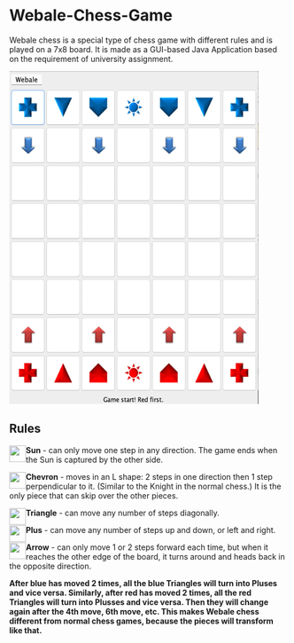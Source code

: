 # Webale-Chess-Game
Webale chess is a special type of chess game with different rules and is played on a 7x8 board. It is made as a GUI-based Java Application based on the requirement of university assignment.

<img src="https://github.com/awyewlim/Webale-Chess-Game/blob/master/Assets/Chessboard.png?raw=true" width="450" height="600">

## Rules
<img align="left" src="https://github.com/awyewlim/Webale-Chess-Game/blob/master/Assets/SunR.png?raw=true" width="30" height="30">**Sun** - can only move one step in any direction. The game ends when the Sun is captured by the other side.


<img align="left" src="https://github.com/awyewlim/Webale-Chess-Game/blob/master/Assets/ChevronR.png?raw=true" width="30" height="30">**Chevron** - moves in an L shape: 2 steps in one direction then 1 step perpendicular to it. (Similar to the Knight in the normal chess.) It is the only piece that can skip over the other pieces.


<img align="left" src="https://github.com/awyewlim/Webale-Chess-Game/blob/master/Assets/TriangleR.png?raw=true" width="30" height="30">**Triangle** - can move any number of steps diagonally.


<img align="left" src="https://github.com/awyewlim/Webale-Chess-Game/blob/master/Assets/PlusR.png?raw=true" width="30" height="30">**Plus** - can move any number of steps up and down, or left and right.


<img align="left" src="https://github.com/awyewlim/Webale-Chess-Game/blob/master/Assets/ArrowR.png?raw=true" width="30" height="30">**Arrow** - can only move 1 or 2 steps forward each time, but when it reaches the other edge of the board, it turns around and heads back in the opposite direction.


**After blue has moved 2 times, all the blue Triangles will turn into Pluses and vice versa. Similarly, after red has moved 2 times, all the red Triangles will turn into Plusses and vice versa. Then they will change again after the 4th move, 6th move, etc. This makes Webale chess different from normal chess games, because the pieces will transform like that.**
